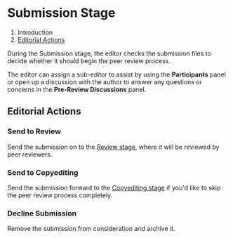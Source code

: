 # Submission Stage

1. Introduction
2. [Editorial Actions](submission#editorial-actions)

During the Submission stage, the editor checks the submission files to decide whether it should begin the peer review process.

The editor can assign a sub-editor to assist by using the **Participants** panel or open up a discussion with the author to answer any questions or concerns in the **Pre-Review Discussions** panel.

## <a name="editorial-actions"></a>Editorial Actions

### Send to Review

Send the submission on to the [Review stage](review), where it will be reviewed by peer reviewers.

### Send to Copyediting

Send the submission forward to the [Copyediting stage](copyediting) if you'd like to skip the peer review process completely.

### Decline Submission

Remove the submission from consideration and archive it.
